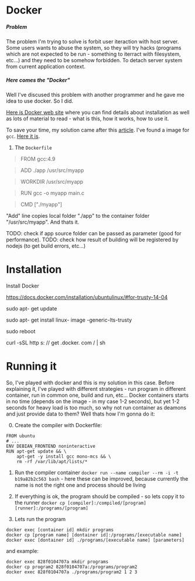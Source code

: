 # Docker

##### Problem

The problem I'm trying to solve is forbit user iteraction with host server. Some users wants to abuse the system, so they will try hacks (programs which are not expected to be run - something to iterract with filesystem, etc...) and they need to be somehow forbidden. To detach server system from current application context.

##### Here comes the "Docker"

Well I've discused this problem with another programmer and he gave me idea to use docker. So I did.

[Here is Docker web site](https://www.docker.com/) where you can find details about installation as well as lots of material to read - what is this, how it works, how to use it.

To save your time, my solution came after this [article](https://docs.docker.com/engine/getstarted/step_four/). I've found a image for `gcc`. [Here it is](https://hub.docker.com/_/gcc/).

1. The `Dockerfile`

>FROM gcc:4.9

>ADD ./app /usr/src/myapp

>WORKDIR /usr/src/myapp

>RUN gcc -o myapp main.c

>CMD ["./myapp"]

"Add" line copies local folder "./app" to the container folder "/usr/src/myapp". And thats it.

TODO: check if app source folder can be passed as parameter (good for performance).
TODO: check how result of building will be registered by nodejs (to get build errors, etc...)

# Installation

Install Docker

https://docs.docker.com/installation/ubuntulinux/#for-trusty-14-04

sudo apt- get update

sudo apt- get install linux- image -generic-lts-trusty

sudo reboot

curl -sSL http s: // get .docker. com / | sh


# Running it
So, I've played with docker and this is my solution in this case. Before explaining it, I've played with different strategies - run program in different container, run in common one, build and run, etc... Docker containers starts in no time (depends on the image - in my case 1-2 seconds), but yet 1-2 seconds for heavy load is too much, so why not run container as deamons and just provide data to them? Well thats how I'm gonna do it:

0. Create the compiler
with Dockerfile:

```
FROM ubuntu
# ...
ENV DEBIAN_FRONTEND noninteractive
RUN apt-get update && \
    apt-get -y install gcc mono-mcs && \
    rm -rf /var/lib/apt/lists/*
```

1. Run the compiler container
`docker run --name compiler --rm -i -t b19a82b2c563 bash` - here these can be improved, because currently the name is not the right one and process should be living

2. If everything is ok, the program should be compiled - so lets copy it to the runner
`docker cp [compiler]:/compiled/[program] [runner]:/programs/[program]`

3. Lets run the program
```
docker exec [container id] mkdir programs
docker cp [program name] [dontainer id]:/programs/[executable name]
docker exec [dontainer id] ./programs/[executable name] [parameters]
```

and example:
```
docker exec 828f0104707a mkdir programs
docker cp program2 828f0104707a:/programs/program2
docker exec 828f0104707a ./programs/program2 1 2 3
```